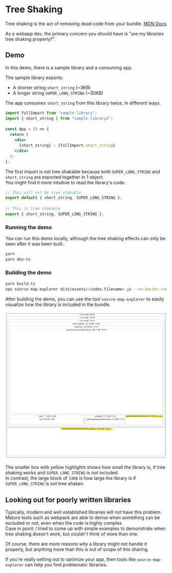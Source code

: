 # Tree Shaking

Tree shaking is the act of removing dead code from your bundle. [MDN Docs](https://developer.mozilla.org/en-US/docs/Glossary/Tree_shaking)

As a webapp dev, the primary concern you should have is "are my libraries tree shaking properly?".

## Demo

In this demo, there is a sample library and a consuming app.

The sample library exports:

- A shorter string `short_string` (~3KB)
- A longer string `SUPER_LONG_STRING` (~30KB)

The app consumes `short_string` from this library twice, in different ways.

```jsx
import fullImport from "sample-library";
import { short_string } from "sample-library2";

const App = () => {
  return (
    <div>
      {short_string} - {fullImport.short_string}
    </div>
  );
};
```

The first import is not tree shakable because both `SUPER_LONG_STRING` and `short_string` are exported together in 1 object.  
You might find it more intuitive to read the library's code:

```js
// This will not be tree shakable
export default { short_string, SUPER_LONG_STRING };

// This is tree shakable
export { short_string, SUPER_LONG_STRING };
```

### Running the demo

You can run this demo locally, although the tree shaking effects can only be seen after it was been built.

```bash
yarn
yarn dev-ts
```

### Building the demo

```bash
yarn build-ts
npx source-map-explorer dist/assets/<index.filename>.js --no-border-checks
```

After building the demo, you can use the tool `source-map-explorer` to easily visualize how the library is included in the bundle.

![bundlesize](./bundlesize.jpg)

The smaller box with yellow highlights shows how small the library is, if tree shaking works and `SUPER_LONG_STRING` is not included.  
In contrast, the large block of `33KB` is how large the library is if `SUPER_LONG_STRING` is not tree shaken.

## Looking out for poorly written libraries

Typically, modern and well established libraries will not have this problem.  
Mature tools such as webpack are able to derive when something can be excluded or not, even when the code is highly complex.  
Case in point: I tried to come up with simple examples to demonstrate when tree shaking doesn't work, but couldn't think of more than one.

Of course, there are more reasons why a library might not handle it properly, but anything more than this is out of scope of this sharing.

If you're really setting out to optimize your app, then tools like `source-map-explorer` can help you find problematic libraries.
